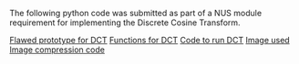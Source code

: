 The following python code was submitted as part of a NUS module requirement for implementing the Discrete Cosine Transform.

<a href="DCTniDCT.py">Flawed prototype for DCT</a>
<a href="DCTniDCT2.py">Functions for DCT</a>
<a href="demo.py">Code to run DCT</a>
<a href="sample.png">Image used</a>
<a href="project2.py">Image compression code</a>
